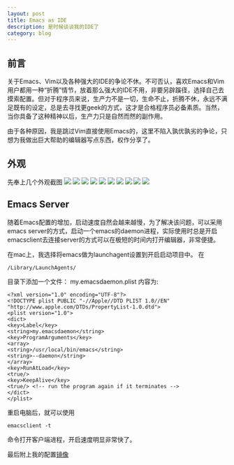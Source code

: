 ```yaml
---
layout: post
title: Emacs as IDE
description: 是时候谈谈我的IDE了
category: blog
---
```



## 前言
关于Emacs、Vim以及各种强大的IDE的争论不休。不可否认，喜欢Emacs和Vim用户都用一种“折腾”情节，放着那么强大的IDE不用，非要另辟蹊径，选择自己去摸索配置。但对于程序员来说，生产力不是一切，生命不止，折腾不休，永远不满足既有的设定，总是去寻找更geek的方式，这才是合格程序员必备素质。当然，当你具备了这种精神以后，生产力只是自然而然的副作用。

由于各种原因，我是跳过Vim直接使用Emacs的，这里不陷入孰优孰劣的争论，只想为我做出巨大帮助的编辑器写点东西，权作分享了。

## 外观
先奉上几个外观截图
<img src="/images/blog/emacs/emacs-1.png">
<img src="/images/blog/emacs/emacs-2.png">
<img src="/images/blog/emacs/emacs-3.gif">
<img src="/images/blog/emacs/emacs-4.gif">
<img src="/images/blog/emacs/emacs-5.gif">
<img src="/images/blog/emacs/emacs-6.gif">
<img src="/images/blog/emacs/emacs-7.png">
<img src="/images/blog/emacs/emacs-8.png">
<img src="/images/blog/emacs/emacs-9.gif">
<img src="/images/blog/emacs/emacs-10.gif">


## Emacs Server
随着Emacs配置的增加，启动速度自然会越来越慢，为了解决该问题，可以采用emacs server的方式，启动一个emacs的daemon进程，实际使用时总是开启emacsclient去连接server的方式可以在极短的时间内打开编辑器，非常便捷。

在mac上，我选择将emacs做为launchagent设置到开启启动项目中。
在

	/Library/LaunchAgents/

目录下添加一个文件： my.emacsdaemon.plist 内容为:

	<?xml version="1.0" encoding="UTF-8"?>
	<!DOCTYPE plist PUBLIC "-//Apple//DTD PLIST 1.0//EN" "http://www.apple.com/DTDs/PropertyList-1.0.dtd">
	<plist version="1.0">
	<dict>
	<key>Label</key>
	<string>my.emacsdaemon</string>
	<key>ProgramArguments</key>
	<array>
	<string>/usr/local/bin/emacs</string>
	<string>--daemon</string>
	</array>
	<key>RunAtLoad</key>
	<true/>
	<key>KeepAlive</key>
	<true/> <!-- run the program again if it terminates -->
	</dict>
	</plist>

重启电脑后，就可以使用

	emacsclient -t
命令打开客户端进程，开启速度明显非常快了。

最后附上我的配置[镜像][1]

[1]:	https://github.com/feimengspirit/emacs-mirror